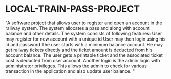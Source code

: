 # LOCAL-TRAIN-PASS-PROJECT
"A software project that allows user to register and open an account in the railway system. The system allocates a pass and along with account balance and other details. The system consists of following features: User may register for new account with a unique id User may then login using his id and password The user starts with a minimum balance account. He may get railway tickets directly and the ticket amount is deducted from his account balance. The user gets a printable ticket and the associated ticket cost is deducted from user account. Another login is the admin login with administrator privileges. This allows the admin to check for various transaction in the application and also update user balance. "
